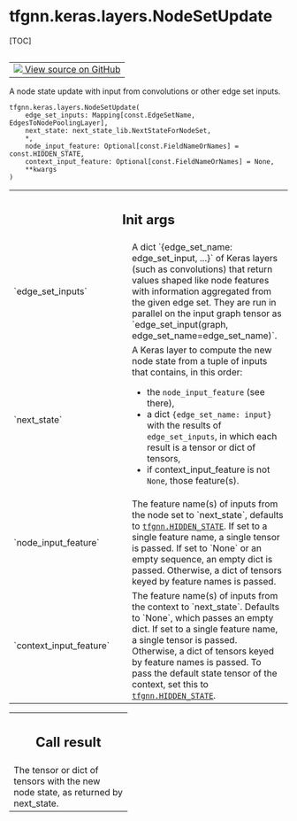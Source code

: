 # tfgnn.keras.layers.NodeSetUpdate

[TOC]

<!-- Insert buttons and diff -->

<table class="tfo-notebook-buttons tfo-api nocontent" align="left">
<td>
  <a target="_blank" href="https://github.com/tensorflow/gnn/tree/master/tensorflow_gnn/keras/layers/graph_update.py#L352-L442">
    <img src="https://www.tensorflow.org/images/GitHub-Mark-32px.png" />
    View source on GitHub
  </a>
</td>
</table>

A node state update with input from convolutions or other edge set inputs.

<pre class="devsite-click-to-copy prettyprint lang-py tfo-signature-link">
<code>tfgnn.keras.layers.NodeSetUpdate(
    edge_set_inputs: Mapping[const.EdgeSetName, EdgesToNodePoolingLayer],
    next_state: next_state_lib.NextStateForNodeSet,
    *,
    node_input_feature: Optional[const.FieldNameOrNames] = const.HIDDEN_STATE,
    context_input_feature: Optional[const.FieldNameOrNames] = None,
    **kwargs
)
</code></pre>



<!-- Placeholder for "Used in" -->

<!-- Tabular view -->

 <table class="responsive fixed orange">
<colgroup><col width="214px"><col></colgroup>
<tr><th colspan="2"><h2 class="add-link">Init args</h2></th></tr>

<tr> <td> `edge_set_inputs`<a id="edge_set_inputs"></a> </td> <td> A dict
`{edge_set_name: edge_set_input, ...}` of Keras layers (such as convolutions)
that return values shaped like node features with information aggregated from
the given edge set. They are run in parallel on the input graph tensor as
`edge_set_input(graph, edge_set_name=edge_set_name)`. </td> </tr><tr> <td>
`next_state`<a id="next_state"></a> </td> <td> A Keras layer to compute the new
node state from a tuple of inputs that contains, in this order:

-   the `node_input_feature` (see there),
-   a dict `{edge_set_name: input}` with the results of `edge_set_inputs`, in
    which each result is a tensor or dict of tensors,
-   if context_input_feature is not `None`, those feature(s).
    </td>
    </tr><tr>
    <td>
    `node_input_feature`<a id="node_input_feature"></a>
    </td>
    <td>
    The feature name(s) of inputs from the node set to
    `next_state`, defaults to <a href="../../../tfgnn.md#HIDDEN_STATE"><code>tfgnn.HIDDEN_STATE</code></a>.
    If set to a single feature name, a single tensor is passed.
    If set to `None` or an empty sequence, an empty dict is passed.
    Otherwise, a dict of tensors keyed by feature names is passed.
    </td>
    </tr><tr>
    <td>
    `context_input_feature`<a id="context_input_feature"></a>
    </td>
    <td>
    The feature name(s) of inputs from the context to
    `next_state`. Defaults to `None`, which passes an empty dict.
    If set to a single feature name, a single tensor is passed.
    Otherwise, a dict of tensors keyed by feature names is passed.
    To pass the default state tensor of the context, set this to
    <a href="../../../tfgnn.md#HIDDEN_STATE"><code>tfgnn.HIDDEN_STATE</code></a>.
    </td>
    </tr>
    </table>

<!-- Tabular view -->

 <table class="responsive fixed orange">
<colgroup><col width="214px"><col></colgroup>
<tr><th colspan="2"><h2 class="add-link">Call result</h2></th></tr>
<tr class="alt">
<td colspan="2">
The tensor or dict of tensors with the new node state, as returned by
next_state.
</td>
</tr>

</table>
